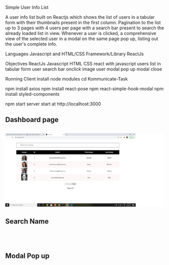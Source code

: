 Simple User Info List

A user info list built on Reactjs  which shows the list of users in a tabular form  with their thumbnails present in the first column.
Pagination to the list up to 3 pages with 4 users per page with a search bar present to search the already loaded list in view.
Whenever a user is clicked, a comprehensive view of the selected user in a modal on the same page pop up, listing out the user's complete info. 

Languages Javascript and HTML/CSS
Framework/Library ReactJs

Objectives ReactJs Javascript HTML CSS
react with javascript
users list in tabular form
user search bar
onclick image user modal pop up
modal close

Running Client
install node modules
cd Kommunicate-Task

npm install axios
npm install react-pose
npm react-simple-hook-modal
npm install styled-components

npm start
server start at http://localhost:3000


<h2>Dashboard page<h2>
<p align="center">
     <img src="https://github.com/Wahid-Mujawar/Kommunicate-Task/blob/master/src/snaps/dashboard.jpg" width="700px" />
</p>

<h2>Search Name<h2>
<p align="center">
     <img src="" width="700px" />
</p>

<h2>Modal Pop up<h2>
<p align="center">
     <img src="" width="700px" />
</p>